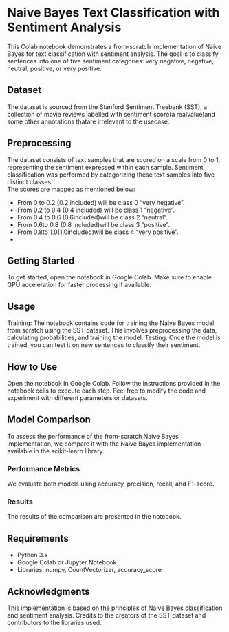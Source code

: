 # Naive Bayes Text Classification with Sentiment Analysis
This Colab notebook demonstrates a from-scratch implementation of Naive Bayes for text classification with sentiment analysis. The goal is to classify sentences into one of five sentiment categories: very negative, negative, neutral, positive, or very positive.

## Dataset
The dataset is sourced from the Stanford Sentiment Treebank (SST), a collection of movie reviews labelled with sentiment score(a realvalue)and some other annotations thatare irrelevant to the usecase.
## Preprocessing
The dataset consists of text samples that are scored on a scale from 0 to 1, representing the sentiment expressed within each sample. Sentiment classification was performed by categorizing these text samples into five distinct classes.<br>
The scores are mapped as mentioned below:
* From 0 to 0.2 (0.2 included) will be class 0 “very negative”. 
* From 0.2 to 0.4 (0.4 included) will be class 1 “negative”. 
* From 0.4 to 0.6 (0.6included)will be class 2 “neutral”.
* From 0.6to 0.8 (0.8 included)will be class 3 “positive”.
* From 0.8to 1.0(1.0included)will be class 4 “very positive”.
* 
## Getting Started
To get started, open the notebook in Google Colab. Make sure to enable GPU acceleration for faster processing if available.

## Usage
Training: The notebook contains code for training the Naive Bayes model from scratch using the SST dataset. This involves preprocessing the data, calculating probabilities, and training the model.
Testing: Once the model is trained, you can test it on new sentences to classify their sentiment.
## How to Use
Open the notebook in Google Colab.
Follow the instructions provided in the notebook cells to execute each step.
Feel free to modify the code and experiment with different parameters or datasets.
## Model Comparison
To assess the performance of the from-scratch Naive Bayes implementation, we compare it with the Naive Bayes implementation available in the scikit-learn library.

### Performance Metrics
We evaluate both models using accuracy, precision, recall, and F1-score.

### Results
The results of the comparison are presented in the notebook.
## Requirements
* Python 3.x
* Google Colab or Jupyter Notebook
* Libraries: numpy, CountVectorizer, accuracy_score
## Acknowledgments
This implementation is based on the principles of Naive Bayes classification and sentiment analysis. Credits to the creators of the SST dataset and contributors to the libraries used.
